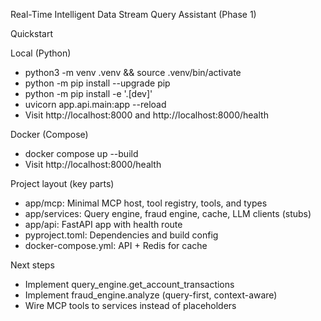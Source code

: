 Real-Time Intelligent Data Stream Query Assistant (Phase 1)

Quickstart

Local (Python)
- python3 -m venv .venv && source .venv/bin/activate
- python -m pip install --upgrade pip
- python -m pip install -e '.[dev]'
- uvicorn app.api.main:app --reload
- Visit http://localhost:8000 and http://localhost:8000/health

Docker (Compose)
- docker compose up --build
- Visit http://localhost:8000/health

Project layout (key parts)
- app/mcp: Minimal MCP host, tool registry, tools, and types
- app/services: Query engine, fraud engine, cache, LLM clients (stubs)
- app/api: FastAPI app with health route
- pyproject.toml: Dependencies and build config
- docker-compose.yml: API + Redis for cache

Next steps
- Implement query_engine.get_account_transactions
- Implement fraud_engine.analyze (query-first, context-aware)
- Wire MCP tools to services instead of placeholders

